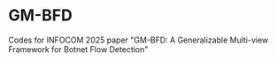 # GM-BFD
Codes for INFOCOM 2025 paper "GM-BFD: A Generalizable Multi-view Framework for Botnet Flow Detection"
